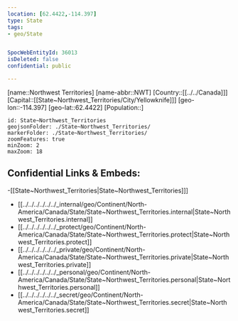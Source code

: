```yaml
---
location: [62.4422,-114.397]
type: State
tags:
- geo/State


SpocWebEntityId: 36013
isDeleted: false
confidential: public

---
```

[name::Northwest Territories]
[name-abbr::NWT]
[Country::[[../../Canada]]]
[Capital::[[State~Northwest_Territories/City/Yellowknife]]]
[geo-lon::-114.397]
[geo-lat::62.4422]
[Population::]



```leaflet
id: State~Northwest_Territories
geojsonFolder: ./State~Northwest_Territories/
markerFolder: ./State~Northwest_Territories/
zoomFeatures: true 
minZoom: 2 
maxZoom: 18
```


## Confidential Links & Embeds: 
-[[State~Northwest_Territories|State~Northwest_Territories]]] 
- [[../../../../../../_internal/geo/Continent/North-America/Canada/State/State~Northwest_Territories.internal|State~Northwest_Territories.internal]] 
- [[../../../../../../_protect/geo/Continent/North-America/Canada/State/State~Northwest_Territories.protect|State~Northwest_Territories.protect]] 
- [[../../../../../../_private/geo/Continent/North-America/Canada/State/State~Northwest_Territories.private|State~Northwest_Territories.private]] 
- [[../../../../../../_personal/geo/Continent/North-America/Canada/State/State~Northwest_Territories.personal|State~Northwest_Territories.personal]] 
- [[../../../../../../_secret/geo/Continent/North-America/Canada/State/State~Northwest_Territories.secret|State~Northwest_Territories.secret]] 
